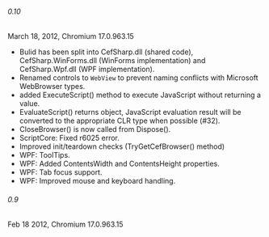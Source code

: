 ###### 0.10
March 18, 2012, Chromium 17.0.963.15

- Bulid has been split into CefSharp.dll (shared code), CefSharp.WinForms.dll (WinForms implementation) and CefSharp.Wpf.dll (WPF implementation).
- Renamed controls to `WebView` to prevent naming conflicts with Microsoft WebBrowser types.
- added ExecuteScript() method to execute JavaScript without returning a value.
- EvaluateScript() returns object, JavaScript evaluation result will be converted to the appropriate CLR type when possible (#32).
- CloseBrowser() is now called from Dispose().
- ScriptCore: Fixed r6025 error.
- Improved init/teardown checks (TryGetCefBrowser() method)
- WPF: ToolTips.
- WPF: Added ContentsWidth and ContentsHeight properties.
- WPF: Tab focus support.
- WPF: Improved mouse and keyboard handling.


###### 0.9
Feb 18 2012, Chromium 17.0.963.15
